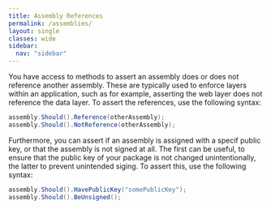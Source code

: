 ```yaml
---
title: Assembly References
permalink: /assemblies/
layout: single
classes: wide
sidebar:
  nav: "sidebar"
---
```


You have access to methods to assert an assembly does or does not reference another assembly.
These are typically used to enforce layers within an application, such as for example, asserting the web layer does not reference the data layer.
To assert the references, use the following syntax:

```csharp
assembly.Should().Reference(otherAssembly);
assembly.Should().NotReference(otherAssembly);
```

Furthermore, you can assert if an assembly is assigned with a specif public key, or that the assembly is not signed at all.
The first can be useful, to ensure that the public key of your package is not changed unintentionally, the latter to prevent unintended siging.
To assert this, use the following syntax:

```csharp
assembly.Should().HavePublicKey("somePublicKey");
assembly.Should().BeUnsigned();
```
